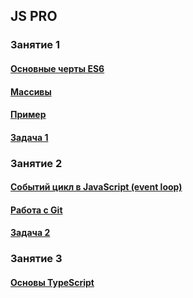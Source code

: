 <h2>JS PRO</h2>
<h3>Занятие 1</h3>
<h4><a href="https://docs.google.com/presentation/d/1EeHiktMhRz8M5ZPfqMvYdmd-qq9O1vmW/edit?usp=sharing&ouid=114223714448457525173&rtpof=true&sd=true">Основные черты ES6</a></h4>
<h4><a href="https://docs.google.com/presentation/d/1y21mwF7IN_R6VSpDWC4yW87PAOfpB_-J/edit?usp=sharing&ouid=114223714448457525173&rtpof=true&sd=true">Массивы</a></h4>
<h4><a href="https://github.com/pomazandre/tms-ex1">Пример</a></p>
<h4><a href="https://docs.google.com/document/d/1HtcWTaLCSP1WkJcg9X7iml36UcWVqG2U/edit?usp=sharing&ouid=114223714448457525173&rtpof=true&sd=true">Задача 1</a></p>

<h3>Занятие 2</h3>
<h4><a href="https://docs.google.com/presentation/d/15tLNLRzk9i-83fZN3fQ04sbPSr4kFA36/edit?usp=sharing&ouid=114223714448457525173&rtpof=true&sd=true">Событий цикл в JavaScript (event loop)</a> </h4>
<h4><a href="https://docs.google.com/presentation/d/1eaGXD4j_nBJ8IApWh-hf1Xv8iL7QZI51/edit?usp=sharing&ouid=114223714448457525173&rtpof=true&sd=true">Работа с Git</a></h4>
<h4><a href="https://docs.google.com/document/d/1ESRCv2ujgDHn7g4n8Wse7b2BMakzjToS/edit?usp=sharing&ouid=114223714448457525173&rtpof=true&sd=true">Задача 2</a></p>

<h3>Занятие 3</h3>
<h4><a href="">Основы TypeScript</a> </h4>









